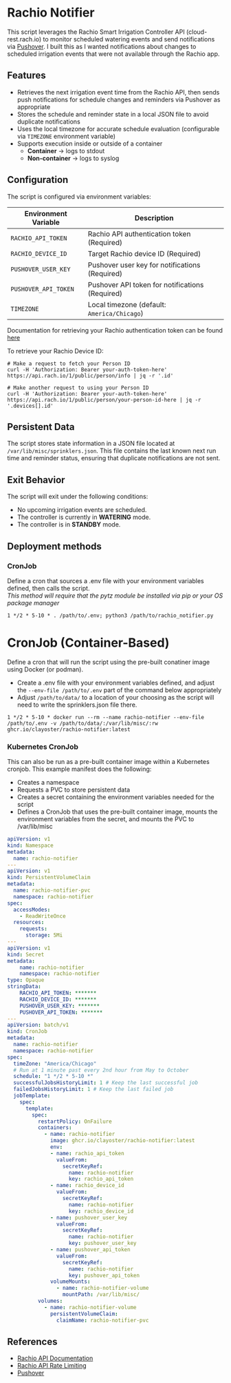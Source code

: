 # Rachio Notifier

This script leverages the Rachio Smart Irrigation Controller API (cloud-rest.rach.io) to monitor
scheduled watering events and send notifications via [Pushover](https://pushover.net/). I built this as I wanted notifications about changes to scheduled irrigation events that were not available through the Rachio app.

## Features

- Retrieves the next irrigation event time from the Rachio API, then sends push notifications for schedule changes and reminders via Pushover as appropriate
- Stores the schedule and reminder state in a local JSON file to avoid duplicate notifications
- Uses the local timezone for accurate schedule evaluation (configurable via `TIMEZONE` environment variable) 
- Supports execution inside or outside of a container
  - **Container** → logs to stdout  
  - **Non-container** → logs to syslog

## Configuration

The script is configured via environment variables:

| Environment Variable | Description                                     |
|----------------------|-------------------------------------------------|
| `RACHIO_API_TOKEN`   | Rachio API authentication token (Required)      |
| `RACHIO_DEVICE_ID`   | Target Rachio device ID (Required)              |
| `PUSHOVER_USER_KEY`  | Pushover user key for notifications (Required)  |
| `PUSHOVER_API_TOKEN` | Pushover API token for notifications (Required) |
| `TIMEZONE`           | Local timezone (default: `America/Chicago`)     |

Documentation for retrieving your Rachio authentication token can be found [here](https://rachio.readme.io/reference/authentication)

To retrieve your Rachio Device ID:
```shell
# Make a request to fetch your Person ID
curl -H 'Authorization: Bearer your-auth-token-here' https://api.rach.io/1/public/person/info | jq -r '.id'
    
# Make another request to using your Person ID
curl -H 'Authorization: Bearer your-auth-token-here' https://api.rach.io/1/public/person/your-person-id-here | jq -r '.devices[].id'
```

## Persistent Data

The script stores state information in a JSON file located at `/var/lib/misc/sprinklers.json`. 
This file contains the last known next run time and reminder status, ensuring that duplicate notifications are not sent.

## Exit Behavior

The script will exit under the following conditions:

- No upcoming irrigation events are scheduled.
- The controller is currently in **WATERING** mode.
- The controller is in **STANDBY** mode.

## Deployment methods

### CronJob
Define a cron that sources a .env file with your environment variables defined, then calls the script.  
*This method will require that the pytz module be installed via pip or your OS package manager*

```
1 */2 * 5-10 * . /path/to/.env; python3 /path/to/rachio_notifier.py
```

# CronJob (Container-Based)
Define a cron that will run the script using the pre-built conatiner image using Docker (or podman). 

- Create a .env file with your environment variables defined, and adjust the `--env-file /path/to/.env` part of the command below appropriately
- Adjust `/path/to/data/` to a location of your choosing as the script will need to write the sprinklers.json file there.

```
1 */2 * 5-10 * docker run --rm --name rachio-notifier --env-file /path/to/.env -v /path/to/data/:/var/lib/misc/:rw ghcr.io/clayoster/rachio-notifier:latest
```

### Kubernetes CronJob
This can also be run as a pre-built container image within a Kubernetes cronjob. This example manifest does the following:

- Creates a namespace
- Requests a PVC to store persistent data
- Creates a secret containing the environment variables needed for the script
- Defines a CronJob that uses the pre-built container image, mounts the environment variables from the secret, and mounts the PVC to /var/lib/misc

```yaml
apiVersion: v1
kind: Namespace
metadata:
  name: rachio-notifier
---
apiVersion: v1
kind: PersistentVolumeClaim
metadata:
  name: rachio-notifier-pvc
  namespace: rachio-notifier
spec:
  accessModes:
    - ReadWriteOnce
  resources:
    requests:
      storage: 5Mi
---
apiVersion: v1
kind: Secret
metadata:
    name: rachio-notifier
    namespace: rachio-notifier
type: Opaque
stringData:
    RACHIO_API_TOKEN: *******
    RACHIO_DEVICE_ID: *******
    PUSHOVER_USER_KEY: *******
    PUSHOVER_API_TOKEN: *******
---
apiVersion: batch/v1
kind: CronJob
metadata:
  name: rachio-notifier
  namespace: rachio-notifier
spec:
  timeZone: "America/Chicago"
  # Run at 1 minute past every 2nd hour from May to October
  schedule: "1 */2 * 5-10 *"
  successfulJobsHistoryLimit: 1 # Keep the last successful job
  failedJobsHistoryLimit: 1 # Keep the last failed job
  jobTemplate:
    spec:
      template:
        spec:
          restartPolicy: OnFailure
          containers:
            - name: rachio-notifier
              image: ghcr.io/clayoster/rachio-notifier:latest
              env:
              - name: rachio_api_token
                valueFrom:
                  secretKeyRef:
                    name: rachio-notifier
                    key: rachio_api_token
              - name: rachio_device_id
                valueFrom:
                  secretKeyRef:
                    name: rachio-notifier
                    key: rachio_device_id
              - name: pushover_user_key
                valueFrom:
                  secretKeyRef:
                    name: rachio-notifier
                    key: pushover_user_key
              - name: pushover_api_token
                valueFrom:
                  secretKeyRef:
                    name: rachio-notifier
                    key: pushover_api_token
              volumeMounts:
                - name: rachio-notifier-volume
                  mountPath: /var/lib/misc/
          volumes:
            - name: rachio-notifier-volume
              persistentVolumeClaim:
                claimName: rachio-notifier-pvc

```

## References

- [Rachio API Documentation](https://support.rachio.com/en_us/public-api-documentation-S1UydL1Fv)
- [Rachio API Rate Limiting](https://rachio.readme.io/reference/rate-limiting)
- [Pushover](https://pushover.net/)
